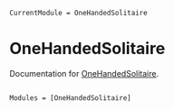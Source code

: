 ```@meta
CurrentModule = OneHandedSolitaire
```

# OneHandedSolitaire

Documentation for [OneHandedSolitaire](https://github.com/Boxylmer/OneHandedSolitaire.jl).

```@index
```

```@autodocs
Modules = [OneHandedSolitaire]
```
